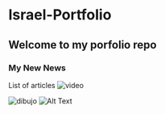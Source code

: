# Israel-Portfolio

## Welcome to my porfolio repo

### My New News

List of articles
![video]("https://github.com/israman30/Israel-Portfolio/README.md/img/iDibujo.mov")

![dibujo](https://github.com/israman30/Israel-Portfolio/img/iDibujo.gif)
![Alt Text](img/iDibujo.gif)
